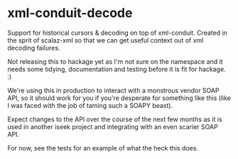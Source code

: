 # xml-conduit-decode

Support for historical cursors & decoding on top of xml-conduit. Created in the sprit of scalaz-xml so that we can get useful context out of xml decoding failures.

Not releasing this to hackage yet as I'm not sure on the namespace and it needs some tidying, documentation and testing before it is fit for hackage. :)

We're using this in production to interact with a monstrous vendor SOAP API, so it should work for you if you're desperate for something like this (like I was faced with the job of taming such a SOAPY beast).

Expect changes to the API over the course of the next few months as it is used in another iseek project and integrating with an even scarier SOAP API. 

For now, see the tests for an example of what the heck this does. 
